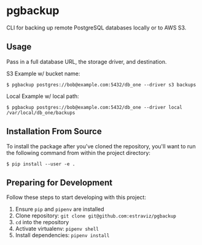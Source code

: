 pgbackup
========

CLI for backing up remote PostgreSQL databases locally or to AWS S3.

## Usage

Pass in a full database URL, the storage driver, and destination.

S3 Example w/ bucket name:

```
$ pgbackup postgres://bob@example.com:5432/db_one --driver s3 backups
```

Local Example w/ local path:

```
$ pgbackup postgres://bob@example.com:5432/db_one --driver local /var/local/db_one/backups
```

## Installation From Source

To install the package after you've cloned the repository, you'll want to run the following command from within the project directory:

```
$ pip install --user -e .
```

## Preparing for Development

Follow these steps to start developing with this project:

1. Ensure `pip` and `pipenv` are installed
2. Clone repository: `git clone git@github.com:estraviz/pgbackup`
3. `cd` into the repository
4. Activate virtualenv: `pipenv shell`
5. Install dependencies: `pipenv install`
